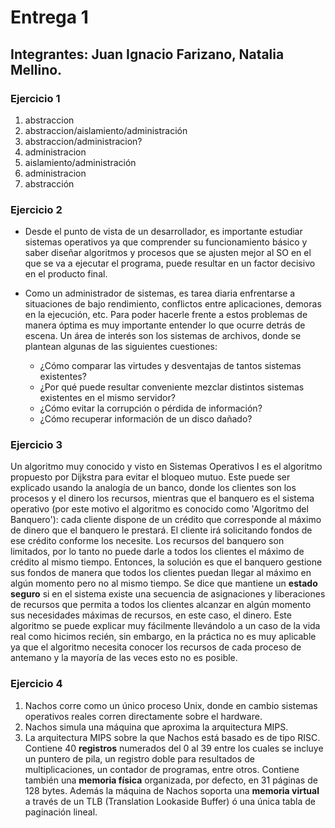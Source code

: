 # Entrega 1

## Integrantes: Juan Ignacio Farizano, Natalia Mellino.

### Ejercicio 1

1. abstraccion 
2. abstraccion/aislamiento/administración
3. abstraccion/administracion?
4. administracion
5. aislamiento/administración
6. administracion
7. abstracción

### Ejercicio 2

- Desde el punto de vista de un desarrollador, es importante estudiar sistemas operativos ya que comprender su funcionamiento básico y saber diseñar algoritmos y procesos que se ajusten mejor al SO en el que se va a ejecutar el programa, puede resultar en un factor decisivo en el producto final.
  
- Como un administrador de sistemas, es tarea diaria enfrentarse a situaciones de bajo rendimiento, conflictos entre aplicaciones, demoras en la ejecución, etc. Para poder hacerle frente a estos problemas de manera óptima es muy importante entender lo que ocurre detrás de escena. 
Un área de interés son los sistemas de archivos, donde se plantean algunas de las siguientes cuestiones:
    - ¿Cómo comparar las virtudes y desventajas de tantos sistemas existentes?
    - ¿Por qué puede resultar conveniente mezclar distintos sistemas existentes en el mismo servidor?
    - ¿Cómo evitar la corrupción o pérdida de información?
    - ¿Cómo recuperar información de un disco dañado?

### Ejercicio 3

Un algoritmo muy conocido y visto en Sistemas Operativos I es el algoritmo propuesto por Dijkstra para evitar el bloqueo mutuo. Este puede ser explicado usando la analogía de un banco, donde los clientes son los procesos y el dinero los recursos, mientras que el banquero es el sistema operativo (por este motivo el algoritmo es conocido como 'Algoritmo del Banquero'): cada cliente dispone de un crédito que corresponde al máximo de dinero que el banquero le prestará. El cliente irá solicitando fondos de ese crédito conforme los necesite. Los recursos del banquero son limitados, por lo tanto no puede darle a todos los clientes el máximo de crédito al mismo tiempo. Entonces, la solución es que el banquero gestione sus fondos de manera que todos los clientes puedan llegar al máximo en algún momento pero no al mismo tiempo. Se dice que mantiene un **estado seguro** si en el sistema existe una secuencia de asignaciones y liberaciones de recursos que permita a todos los clientes alcanzar en algún momento sus necesidades máximas de recursos, en este caso, el dinero. Este algoritmo se puede explicar muy fácilmente llevándolo a un caso de la vida real como hicimos recién, sin embargo, en la práctica no es muy aplicable ya que el algoritmo necesita conocer los recursos de cada proceso de antemano y la mayoría de las veces esto no es posible.  

### Ejercicio 4

1. Nachos corre como un único proceso Unix, donde en cambio sistemas operativos reales corren directamente sobre el hardware.
2. Nachos simula una máquina que aproxima la arquitectura MIPS.
3. La arquitectura MIPS sobre la que Nachos está basado es de tipo RISC. Contiene 40 **registros** numerados del 0 al 39 entre los cuales se incluye un puntero de pila, un registro doble para resultados de multiplicaciones, un contador de programas, entre otros. Contiene también una **memoria física** organizada, por defecto, en 31 páginas de 128 bytes. Además la máquina de Nachos soporta una **memoria virtual** a través de un TLB (Translation Lookaside Buffer) ó una única tabla de paginación lineal.

